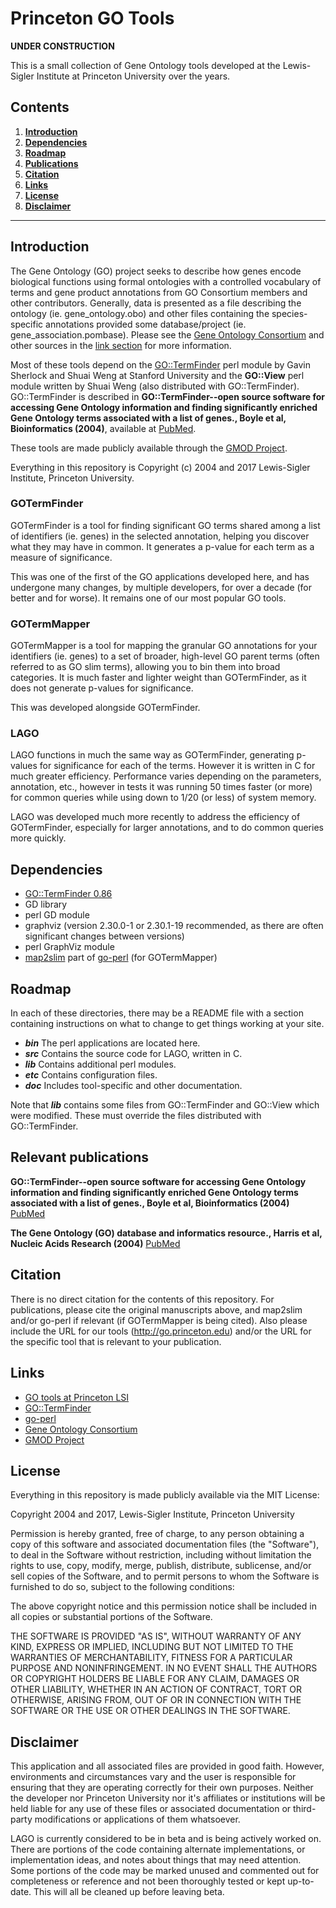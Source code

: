 # Princeton GO Tools

**UNDER CONSTRUCTION**

This is a small collection of Gene Ontology tools developed at the Lewis-Sigler Institute at Princeton University over the years.

## Contents

1. **[Introduction](#intro)**
2. **[Dependencies](#dependencies)**
3. **[Roadmap](#roadmap)**
4. **[Publications](#publications)**
5. **[Citation](#citation)**
6. **[Links](#links)**
7. **[License](#license)**
8. **[Disclaimer](#disclaimer)**

---

## Introduction

The Gene Ontology (GO) project seeks to describe how genes encode biological functions using formal ontologies with a controlled vocabulary of terms and gene product annotations from GO Consortium members and other contributors. Generally, data is presented as a file describing the ontology (ie. gene_ontology.obo) and other files containing the species-specific annotations provided some database/project (ie. gene_association.pombase). Please see the [Gene Ontology Consortium](http://geneontology.org) and other sources in the [link section](#links) for more information.

Most of these tools depend on the [GO::TermFinder](http://search.cpan.org/dist/GO-TermFinder/) perl module by Gavin Sherlock and Shuai Weng at Stanford University and the **GO::View** perl module written by Shuai Weng (also distributed with GO::TermFinder). GO::TermFinder is described in **GO::TermFinder--open source software for accessing Gene Ontology information and finding significantly enriched Gene Ontology terms associated with a list of genes., Boyle et al, Bioinformatics (2004)**, available at [PubMed](https://www.ncbi.nlm.nih.gov/pubmed/15297299).

These tools are made publicly available through the [GMOD Project](http://www.gmod.org/).

Everything in this repository is Copyright (c) 2004 and 2017 Lewis-Sigler Institute, Princeton University.

### GOTermFinder

GOTermFinder is a tool for finding significant GO terms shared among a list of identifiers (ie. genes) in the selected annotation, helping you discover what they may have in common. It generates a p-value for each term as a measure of significance.

This was one of the first of the GO applications developed here, and has undergone many changes, by multiple developers, for over a decade (for better and for worse). It remains one of our most popular GO tools.

### GOTermMapper

GOTermMapper is a tool for mapping the granular GO annotations for your identifiers (ie. genes) to a set of broader, high-level GO parent terms (often referred to as GO slim terms), allowing you to bin them into broad categories. It is much faster and lighter weight than GOTermFinder, as it does not generate p-values for significance.

This was developed alongside GOTermFinder.

### LAGO

LAGO functions in much the same way as GOTermFinder, generating p-values for significance for each of the terms. However it is written in C for much greater efficiency. Performance varies depending on the parameters, annotation, etc., however in tests it was running 50 times faster (or more) for common queries while using down to 1/20 (or less) of system memory.

LAGO was developed much more recently to address the efficiency of GOTermFinder, especially for larger annotations, and to do common queries more quickly.

## Dependencies

* [GO::TermFinder 0.86](http://search.cpan.org/dist/GO-TermFinder/)
* GD library
* perl GD module
* graphviz (version 2.30.0-1 or 2.30.1-19 recommended, as there are often significant changes between versions)
* perl GraphViz module
* [map2slim](http://search.cpan.org/~cmungall/go-perl/scripts/map2slim) part of [go-perl](http://search.cpan.org/~cmungall/go-perl) (for GOTermMapper)

## Roadmap

In each of these directories, there may be a README file with a section containing instructions on what to change to get things working at your site.

* ***bin*** The perl applications are located here.
* ***src*** Contains the source code for LAGO, written in C.
* ***lib*** Contains additional perl modules.
* ***etc*** Contains configuration files.
* ***doc*** Includes tool-specific and other documentation.

Note that ***lib*** contains some files from GO::TermFinder and GO::View which were modified. These must override the files distributed with GO::TermFinder.

## Relevant publications

**GO::TermFinder--open source software for accessing Gene Ontology information and finding significantly enriched Gene Ontology terms associated with a list of genes., Boyle et al, Bioinformatics (2004)** [PubMed](https://www.ncbi.nlm.nih.gov/pubmed/15297299)

**The Gene Ontology (GO) database and informatics resource., Harris et al, Nucleic Acids Research (2004)** [PubMed](https://www.ncbi.nlm.nih.gov/pubmed/14681407)

## Citation

There is no direct citation for the contents of this repository. For
publications, please cite the original manuscripts above, and map2slim
and/or go-perl if relevant (if GOTermMapper is being cited). Also
please include the URL for our tools (http://go.princeton.edu) and/or
the URL for the specific tool that is relevant to your publication.

## Links

* [GO tools at Princeton LSI](http://go.princeton.edu)
* [GO::TermFinder](http://search.cpan.org/dist/GO-TermFinder/)
* [go-perl](http://search.cpan.org/~cmungall/go-perl)
* [Gene Ontology Consortium](http://geneontology.org)
* [GMOD Project](http://www.gmod.org/)

## License

Everything in this repository is made publicly available via the MIT License:

Copyright 2004 and 2017, Lewis-Sigler Institute, Princeton University

Permission is hereby granted, free of charge, to any person obtaining a copy of this software and associated documentation files (the "Software"), to deal in the Software without restriction, including without limitation the rights to use, copy, modify, merge, publish, distribute, sublicense, and/or sell copies of the Software, and to permit persons to whom the Software is furnished to do so, subject to the following conditions:

The above copyright notice and this permission notice shall be included in all copies or substantial portions of the Software.

THE SOFTWARE IS PROVIDED "AS IS", WITHOUT WARRANTY OF ANY KIND, EXPRESS OR IMPLIED, INCLUDING BUT NOT LIMITED TO THE WARRANTIES OF MERCHANTABILITY, FITNESS FOR A PARTICULAR PURPOSE AND NONINFRINGEMENT. IN NO EVENT SHALL THE AUTHORS OR COPYRIGHT HOLDERS BE LIABLE FOR ANY CLAIM, DAMAGES OR OTHER LIABILITY, WHETHER IN AN ACTION OF CONTRACT, TORT OR OTHERWISE, ARISING FROM, OUT OF OR IN CONNECTION WITH THE SOFTWARE OR THE USE OR OTHER DEALINGS IN THE SOFTWARE.

## Disclaimer

This application and all associated files are provided in good
faith. However, environments and circumstances vary and the user is
responsible for ensuring that they are operating correctly for their
own purposes. Neither the developer nor Princeton University nor it's
affiliates or institutions will be held liable for any use of these
files or associated documentation or third-party modifications or
applications of them whatsoever.

LAGO is currently considered to be in beta and is being actively
worked on. There are portions of the code containing alternate
implementations, or implementation ideas, and notes about things that
may need attention. Some portions of the code may be marked unused and
commented out for completeness or reference and not been thoroughly
tested or kept up-to-date. This will all be cleaned up before leaving
beta.
